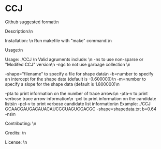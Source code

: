 # CCJ


Github suggested format\n

Description:\n

Installation: \n
Run makefile with "make" command.\n

Usage:\n

Usage: ./CCJ <sequence> <arguments>\n
Valid agruments include: \n
-ns to use non-sparse or "Modifed CCJ" version\n
-ngc to not use garbage collection \n
 
-shape="filename" to specify a file for shape data\n
-b=number to specify an intercept for the shape data (default is -0.600000)\n
-m=number to specify a slope for the shape data (default is 1.800000)\n

-pta to print information on the number of trace arrows\n
-pta-v to print verbose trace arrow information\n
-pcl to print information on the candidate lists\n
-pcl-v to print verbose candidate list information\n
Example: ./CCJ GCAACGAUGACAUACAUCGCUAGUCGACGC -shape=shapedata.txt b=0.64 -ns\n


Contributing: \n

Credits: \n

License: \n
